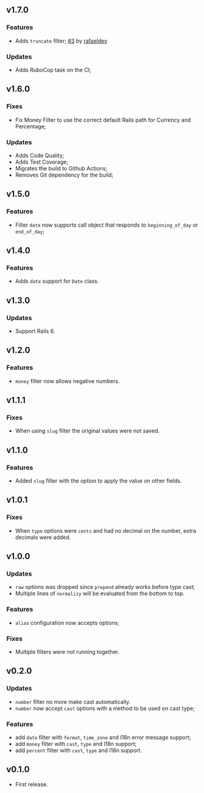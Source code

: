 ## v1.7.0

### Features

- Adds `truncate` filter; [#3](https://github.com/wbotelhos/normalizy/pull/3) by [rafaeldev](https://github.com/rafaeldev)

### Updates

- Adds RuboCop task on the CI;

## v1.6.0

### Fixes

- Fix Money Filter to use the correct default Rails path for Currency and Percentage;

### Updates

- Adds Code Quality;
- Adds Test Coverage;
- Migrates the build to Github Actions;
- Removes Git dependency for the build;

## v1.5.0

### Features

- Filter `date` now supports call object that responds to `beginning_of_day` or `end_of_day`;

## v1.4.0

### Features

- Adds `date` support for `Date` class.

## v1.3.0

### Updates

- Support Rails 6.

## v1.2.0

### Features

- `money` filter now allows negative numbers.

## v1.1.1

### Fixes

- When using `slug` filter the original values were not saved.

## v1.1.0

### Features

- Added `slug` filter with the option to apply the value on other fields.

## v1.0.1

### Fixes

- When `type` options were `cents` and had no decimal on the number, extra decimals were added.

## v1.0.0

### Updates

- `raw` options was dropped since `prepend` already works before type cast;
- Multiple lines of `normalizy` will be evaluated from the bottom to top.

### Features

- `alias` configuration now accepts options;

### Fixes

- Multiple filters were not running together.

## v0.2.0

### Updates

- `number` filter no more make cast automatically.
- `number` now accept `cast` options with a method to be used on cast type;

### Features

- add `date` filter with `format`, `time_zone` and I18n error message support;
- add `money` filter with `cast`, `type` and I18n support;
- add `percent` filter with `cast`, `type` and I18n support.

## v0.1.0

- First release.
